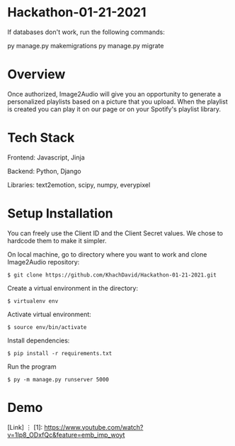 # Hackathon-01-21-2021

If databases don't work, run the following commands:

py manage.py makemigrations
py manage.py migrate

# Overview 

Once authorized, Image2Audio will give you an opportunity to generate a personalized playlists based on a picture that you upload. When the playlist is created you can play it on our page or on your Spotify's playlist library. 

# Tech Stack

Frontend: Javascript, Jinja

Backend: Python, Django

Libraries: text2emotion, scipy, numpy, everypixel

# Setup Installation

You can freely use the Client ID and the Client Secret values. We chose to hardcode them to make it simpler.

On local machine, go to directory where you want to work and clone Image2Audio repository:
```
$ git clone https://github.com/KhachDavid/Hackathon-01-21-2021.git
```

Create a virtual environment in the directory:
```
$ virtualenv env
```

Activate virtual environment:
```
$ source env/bin/activate
```

Install dependencies:
```
$ pip install -r requirements.txt
```

Run the program
```
$ py -m manage.py runserver 5000
```

# Demo
[Link]
⋮
[1]: https://www.youtube.com/watch?v=1Ip8_ODxfQc&feature=emb_imp_woyt
